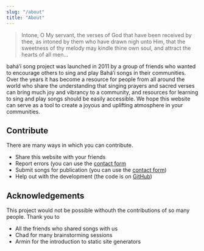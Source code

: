 ```yaml
---
slug: "/about"
title: "About"
---
```




> Intone, O My servant, the verses of God that have been received by thee, as intoned by them who have drawn nigh unto Him, that the sweetness of thy melody may kindle thine own soul, and attract the hearts of all men...


bahá’í song project was launched in 2011 by a group of friends who wanted to encourage others to sing and play Bahá’í songs in their communities. Over the years it has become a resource for people from all around the world who share the understanding that singing prayers and sacred verses can bring much joy and vibrancy to a community, and resources for learning to sing and play songs should be easily accessible. We hope this website can serve as a tool to create a joyous and uplifting atmosphere in your communities.

## Contribute

There are many ways in which you can contribute.

*   Share this website with your friends
*   Report errors (you can use the [contact form](https://www.bahaisongproject.com/contact)
*   Submit songs for publication (you can use the [contact form](https://www.bahaisongproject.com/contact))
*   Help out with the development (the code is on [GitHub](https://github.com/bahaisongproject))

## Acknowledgements

This project would not be possible withouth the contributions of so many people. Thank you to

*   All the friends who shared songs with us
*   Chad for many brainstorming sessions
*   Armin for the introduction to static site generators
